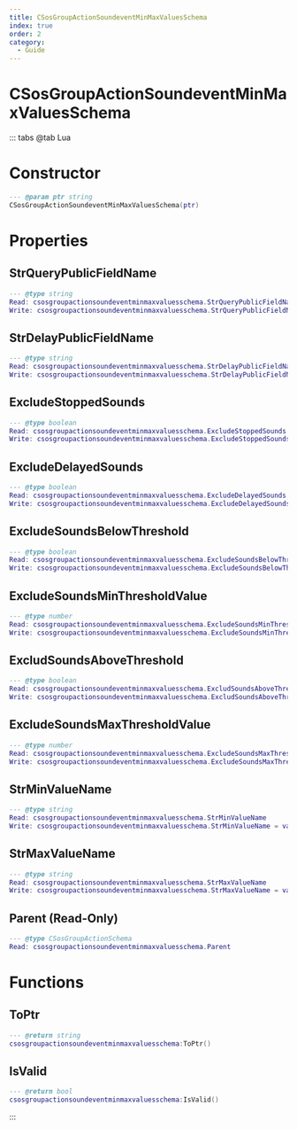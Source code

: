 ```yaml
---
title: CSosGroupActionSoundeventMinMaxValuesSchema
index: true
order: 2
category:
  - Guide
---
```


# CSosGroupActionSoundeventMinMaxValuesSchema

::: tabs
@tab Lua
# Constructor
```lua
--- @param ptr string
CSosGroupActionSoundeventMinMaxValuesSchema(ptr)
```
# Properties
## StrQueryPublicFieldName 
```lua
--- @type string
Read: csosgroupactionsoundeventminmaxvaluesschema.StrQueryPublicFieldName
Write: csosgroupactionsoundeventminmaxvaluesschema.StrQueryPublicFieldName = value
```
## StrDelayPublicFieldName 
```lua
--- @type string
Read: csosgroupactionsoundeventminmaxvaluesschema.StrDelayPublicFieldName
Write: csosgroupactionsoundeventminmaxvaluesschema.StrDelayPublicFieldName = value
```
## ExcludeStoppedSounds 
```lua
--- @type boolean
Read: csosgroupactionsoundeventminmaxvaluesschema.ExcludeStoppedSounds
Write: csosgroupactionsoundeventminmaxvaluesschema.ExcludeStoppedSounds = value
```
## ExcludeDelayedSounds 
```lua
--- @type boolean
Read: csosgroupactionsoundeventminmaxvaluesschema.ExcludeDelayedSounds
Write: csosgroupactionsoundeventminmaxvaluesschema.ExcludeDelayedSounds = value
```
## ExcludeSoundsBelowThreshold 
```lua
--- @type boolean
Read: csosgroupactionsoundeventminmaxvaluesschema.ExcludeSoundsBelowThreshold
Write: csosgroupactionsoundeventminmaxvaluesschema.ExcludeSoundsBelowThreshold = value
```
## ExcludeSoundsMinThresholdValue 
```lua
--- @type number
Read: csosgroupactionsoundeventminmaxvaluesschema.ExcludeSoundsMinThresholdValue
Write: csosgroupactionsoundeventminmaxvaluesschema.ExcludeSoundsMinThresholdValue = value
```
## ExcludSoundsAboveThreshold 
```lua
--- @type boolean
Read: csosgroupactionsoundeventminmaxvaluesschema.ExcludSoundsAboveThreshold
Write: csosgroupactionsoundeventminmaxvaluesschema.ExcludSoundsAboveThreshold = value
```
## ExcludeSoundsMaxThresholdValue 
```lua
--- @type number
Read: csosgroupactionsoundeventminmaxvaluesschema.ExcludeSoundsMaxThresholdValue
Write: csosgroupactionsoundeventminmaxvaluesschema.ExcludeSoundsMaxThresholdValue = value
```
## StrMinValueName 
```lua
--- @type string
Read: csosgroupactionsoundeventminmaxvaluesschema.StrMinValueName
Write: csosgroupactionsoundeventminmaxvaluesschema.StrMinValueName = value
```
## StrMaxValueName 
```lua
--- @type string
Read: csosgroupactionsoundeventminmaxvaluesschema.StrMaxValueName
Write: csosgroupactionsoundeventminmaxvaluesschema.StrMaxValueName = value
```
## Parent (Read-Only)
```lua
--- @type CSosGroupActionSchema
Read: csosgroupactionsoundeventminmaxvaluesschema.Parent
```
# Functions
## ToPtr
```lua
--- @return string
csosgroupactionsoundeventminmaxvaluesschema:ToPtr()
```
## IsValid
```lua
--- @return bool
csosgroupactionsoundeventminmaxvaluesschema:IsValid()
```

:::